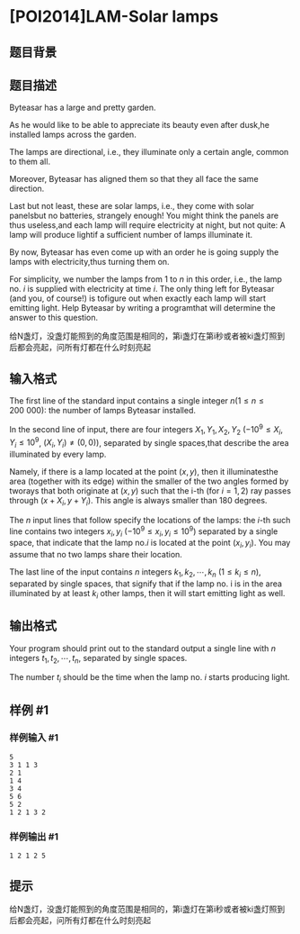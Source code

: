 # [POI2014]LAM-Solar lamps

## 题目背景



## 题目描述

Byteasar has a large and pretty garden.

As he would like to be able to appreciate its beauty even after dusk,he installed lamps across the garden.

The lamps are directional, i.e., they illuminate only a certain angle, common to them all.

Moreover, Byteasar has aligned them so that they all face the same direction.

Last but not least, these are solar lamps, i.e., they come with solar panelsbut no batteries, strangely enough!  You might think the panels are thus useless,and each lamp will require electricity at night, but not quite: A lamp will produce lightif a sufficient number of lamps illuminate it.

By now, Byteasar has even come up with an order he is going supply the lamps with electricity,thus turning them on.

For simplicity, we number the lamps from 1 to $n$ in this order, i.e., the lamp no. $i$ is supplied with electricity at time $i$.  The only thing left for Byteasar (and you, of course!) is tofigure out when exactly each lamp will start emitting light.  Help Byteasar by writing a programthat will determine the answer to this question.

给N盏灯，没盏灯能照到的角度范围是相同的，第i盏灯在第i秒或者被ki盏灯照到后都会亮起，问所有灯都在什么时刻亮起


## 输入格式

The first line of the standard input contains a single integer $n$($1\le n\le 200\ 000$): the number of lamps Byteasar installed.

In the second line of input, there are four integers $X_1,Y_1,X_2,Y_2$ ($-10^9\le X_i,Y_i\le 10^9$, $(X_i,Y_i)\ne(0,0)$), separated by single spaces,that describe the area illuminated by every lamp.

Namely, if there is a lamp located at the point $(x,y)$, then it illuminatesthe area (together with its edge) within the smaller of the two angles formed by tworays that both originate at $(x,y)$ such that the i-th (for $i=1,2$) ray passes through $(x+X_i,y+Y_i)$. This angle is always smaller than 180 degrees.

The $n$ input lines that follow specify the locations of the lamps: the $i$-th such line contains two integers $x_i,y_i$ ($-10^9\le x_i,y_i\le 10^9$) separated by a single space, that indicate that the lamp no.$i$ is located at the point $(x_i,y_i)$. You may assume that no two lamps share their location.

The last line of the input contains $n$ integers $k_1,k_2,\cdots,k_n$ ($1\le k_i\le n$), separated by single spaces, that signify that if the lamp no. i is in the area illuminated by at least $k_i$ other lamps, then it will start emitting light as well.


## 输出格式

Your program should print out to the standard output a single line with $n$ integers $t_1,t_2,\cdots,t_n$, separated by single spaces.

The number $t_i$ should be the time when the lamp no. $i$ starts producing light.


## 样例 #1

### 样例输入 #1
```
5
3 1 1 3
2 1
1 4
3 4
5 6
5 2
1 2 1 3 2
```

### 样例输出 #1

```
1 2 1 2 5
```

## 提示

给N盏灯，没盏灯能照到的角度范围是相同的，第i盏灯在第i秒或者被ki盏灯照到后都会亮起，问所有灯都在什么时刻亮起

